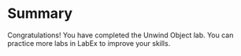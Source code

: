 # Summary

Congratulations! You have completed the Unwind Object lab. You can practice more labs in LabEx to improve your skills.
